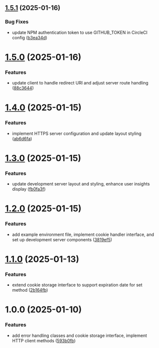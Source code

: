 ## [1.5.1](https://github.com/trustedshops-public/cot-js-integration-library/compare/1.5.0...1.5.1) (2025-01-16)


### Bug Fixes

* update NPM authentication token to use GITHUB_TOKEN in CircleCI config ([b3ea34d](https://github.com/trustedshops-public/cot-js-integration-library/commit/b3ea34d8b2f0b25462b4a3fbb40ad8613f167b86))

# [1.5.0](https://github.com/trustedshops-public/cot-js-integration-library/compare/1.4.0...1.5.0) (2025-01-16)


### Features

* update client to handle redirect URI and adjust server route handling ([88c3644](https://github.com/trustedshops-public/cot-js-integration-library/commit/88c36443e7b85679af5c45c8016e4c123d016efc))

# [1.4.0](https://github.com/trustedshops-public/cot-js-integration-library/compare/1.3.0...1.4.0) (2025-01-15)


### Features

* implement HTTPS server configuration and update layout styling ([ab6d6fa](https://github.com/trustedshops-public/cot-js-integration-library/commit/ab6d6fa3a1934e42f9d5f85ff90c515ebc863813))

# [1.3.0](https://github.com/trustedshops-public/cot-js-integration-library/compare/1.2.0...1.3.0) (2025-01-15)


### Features

* update development server layout and styling, enhance user insights display ([fb0fa3f](https://github.com/trustedshops-public/cot-js-integration-library/commit/fb0fa3fa42e9d2f2c021f58c2184955f8a8f4af2))

# [1.2.0](https://github.com/trustedshops-public/cot-js-integration-library/compare/1.1.0...1.2.0) (2025-01-15)


### Features

* add example environment file, implement cookie handler interface, and set up development server components ([3819ef5](https://github.com/trustedshops-public/cot-js-integration-library/commit/3819ef5b2b73d895e6cee8b785481df5446a42c6))

# [1.1.0](https://github.com/trustedshops-public/cot-js-integration-library/compare/1.0.0...1.1.0) (2025-01-13)


### Features

* extend cookie storage interface to support expiration date for set method ([2b164fb](https://github.com/trustedshops-public/cot-js-integration-library/commit/2b164fb02dcec0414d912edb39b278338589d083))

# 1.0.0 (2025-01-10)


### Features

* add error handling classes and cookie storage interface, implement HTTP client methods ([593b0fb](https://github.com/trustedshops-public/cot-js-integration-library/commit/593b0fbe1297a8947e154ded1a872ea7bd1ec916))
